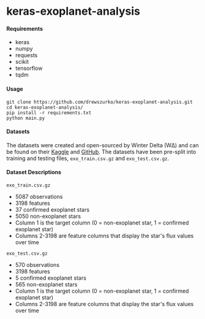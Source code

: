 # keras-exoplanet-analysis
#### Requirements
* keras
* numpy
* requests
* scikit
* tensorflow
* tqdm

#### Usage
```
git clone https://github.com/drewszurko/keras-exoplanet-analysis.git
cd keras-exoplanet-analysis/ 
pip install -r requirements.txt
python main.py
```
#### Datasets
The datasets were created and open-sourced by Winter Delta (WΔ) and can be found on their [Kaggle](https://www.kaggle.com/keplersmachines/kepler-labelled-time-series-data) and [GitHub](https://github.com/winterdelta/KeplerAI). The datasets have been pre-split into training and testing files, `exo_train.csv.gz` and `exo_test.csv.gz`.

#### Dataset Descriptions
`exo_train.csv.gz`

* 5087 observations
* 3198 features
* 37 confirmed exoplanet stars
* 5050 non-exoplanet stars
* Column 1 is the target column (0 = non-exoplanet star, 1 = confirmed exoplanet star)
* Columns 2-3198 are feature columns that display the star's flux values over time

`exo_test.csv.gz`

* 570 observations
* 3198 features
* 5 confirmed exoplanet stars
* 565 non-exoplanet stars
* Column 1 is the target column (0 = non-exoplanet star, 1 = confirmed exoplanet star)
* Columns 2-3198 are feature columns that display the star's flux values over time
